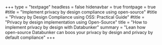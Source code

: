 +++
type = "textpage"
headless = false
hidenavbar = true
frontpage = true
#title = "Implement privacy by design compliance using open-source"
#title = "Privacy by Design Compliance using OSS: Practical Guide"
#title = "Privacy by design implementation using Open-Source"
title = "How to implement privacy by design with Databunker"
summary = "Lean how open-source Databunker can boos your privacy by design and privacy by default compliance"
+++

